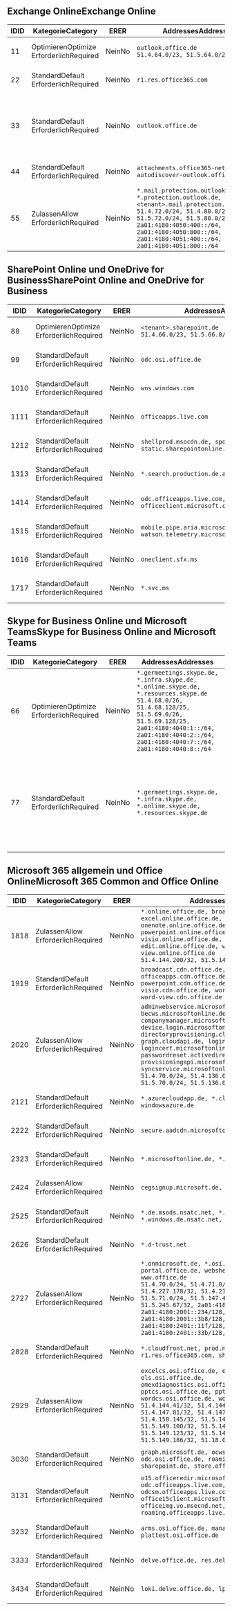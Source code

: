 <!--THIS FILE IS AUTOMATICALLY GENERATED. MANUAL CHANGES WILL BE OVERWRITTEN.-->
<!--Please contact the Office 365 Endpoints team with any questions.-->
<!--Germany endpoints version 2018112800-->
<!--File generated 2018-12-03 15:05:40.4609-->

## <a name="exchange-online"></a><span data-ttu-id="a0d78-101">Exchange Online</span><span class="sxs-lookup"><span data-stu-id="a0d78-101">Exchange Online</span></span>

<span data-ttu-id="a0d78-102">ID</span><span class="sxs-lookup"><span data-stu-id="a0d78-102">ID</span></span> | <span data-ttu-id="a0d78-103">Kategorie</span><span class="sxs-lookup"><span data-stu-id="a0d78-103">Category</span></span> | <span data-ttu-id="a0d78-104">ER</span><span class="sxs-lookup"><span data-stu-id="a0d78-104">ER</span></span> | <span data-ttu-id="a0d78-105">Addresses</span><span class="sxs-lookup"><span data-stu-id="a0d78-105">Addresses</span></span> | <span data-ttu-id="a0d78-106">Ports</span><span class="sxs-lookup"><span data-stu-id="a0d78-106">Ports</span></span>
-- | -------------------- | -- | ------------------------------------------------------------------------------------------------------------------------------------------------------------------------------------------------------------------------------------------------------------ | -------------------------------
<span data-ttu-id="a0d78-107">1</span><span class="sxs-lookup"><span data-stu-id="a0d78-107">1</span></span> | <span data-ttu-id="a0d78-108">Optimieren</span><span class="sxs-lookup"><span data-stu-id="a0d78-108">Optimize</span></span><BR><span data-ttu-id="a0d78-109">Erforderlich</span><span class="sxs-lookup"><span data-stu-id="a0d78-109">Required</span></span> | <span data-ttu-id="a0d78-110">Nein</span><span class="sxs-lookup"><span data-stu-id="a0d78-110">No</span></span> | `outlook.office.de`<BR>`51.4.64.0/23, 51.5.64.0/23` | <span data-ttu-id="a0d78-111">**TCP:** 443, 80</span><span class="sxs-lookup"><span data-stu-id="a0d78-111">**TCP:** 443, 80</span></span>
<span data-ttu-id="a0d78-112">2</span><span class="sxs-lookup"><span data-stu-id="a0d78-112">2</span></span> | <span data-ttu-id="a0d78-113">Standard</span><span class="sxs-lookup"><span data-stu-id="a0d78-113">Default</span></span><BR><span data-ttu-id="a0d78-114">Erforderlich</span><span class="sxs-lookup"><span data-stu-id="a0d78-114">Required</span></span> | <span data-ttu-id="a0d78-115">Nein</span><span class="sxs-lookup"><span data-stu-id="a0d78-115">No</span></span> | `r1.res.office365.com` | <span data-ttu-id="a0d78-116">**TCP:** 443, 80</span><span class="sxs-lookup"><span data-stu-id="a0d78-116">**TCP:** 443, 80</span></span>
<span data-ttu-id="a0d78-117">3</span><span class="sxs-lookup"><span data-stu-id="a0d78-117">3</span></span> | <span data-ttu-id="a0d78-118">Standard</span><span class="sxs-lookup"><span data-stu-id="a0d78-118">Default</span></span><BR><span data-ttu-id="a0d78-119">Erforderlich</span><span class="sxs-lookup"><span data-stu-id="a0d78-119">Required</span></span> | <span data-ttu-id="a0d78-120">Nein</span><span class="sxs-lookup"><span data-stu-id="a0d78-120">No</span></span> | `outlook.office.de` | <span data-ttu-id="a0d78-121">**TCP:** 143, 25, 587, 993, 995</span><span class="sxs-lookup"><span data-stu-id="a0d78-121">**TCP:** 143, 25, 587, 993, 995</span></span>
<span data-ttu-id="a0d78-122">4</span><span class="sxs-lookup"><span data-stu-id="a0d78-122">4</span></span> | <span data-ttu-id="a0d78-123">Standard</span><span class="sxs-lookup"><span data-stu-id="a0d78-123">Default</span></span><BR><span data-ttu-id="a0d78-124">Erforderlich</span><span class="sxs-lookup"><span data-stu-id="a0d78-124">Required</span></span> | <span data-ttu-id="a0d78-125">Nein</span><span class="sxs-lookup"><span data-stu-id="a0d78-125">No</span></span> | `attachments.office365-net.de, autodiscover-outlook.office.de` | <span data-ttu-id="a0d78-126">**TCP:** 443, 80</span><span class="sxs-lookup"><span data-stu-id="a0d78-126">**TCP:** 443, 80</span></span>
<span data-ttu-id="a0d78-127">5</span><span class="sxs-lookup"><span data-stu-id="a0d78-127">5</span></span> | <span data-ttu-id="a0d78-128">Zulassen</span><span class="sxs-lookup"><span data-stu-id="a0d78-128">Allow</span></span><BR><span data-ttu-id="a0d78-129">Erforderlich</span><span class="sxs-lookup"><span data-stu-id="a0d78-129">Required</span></span> | <span data-ttu-id="a0d78-130">Nein</span><span class="sxs-lookup"><span data-stu-id="a0d78-130">No</span></span> | `*.mail.protection.outlook.de, *.protection.outlook.de, <tenant>.mail.protection.outlook.de`<BR>`51.4.72.0/24, 51.4.80.0/27, 51.5.72.0/24, 51.5.80.0/27, 2a01:4180:4050:400::/64, 2a01:4180:4050:800::/64, 2a01:4180:4051:400::/64, 2a01:4180:4051:800::/64` | <span data-ttu-id="a0d78-131">**TCP:** 25, 443</span><span class="sxs-lookup"><span data-stu-id="a0d78-131">**TCP:** 25, 443</span></span>

## <a name="sharepoint-online-and-onedrive-for-business"></a><span data-ttu-id="a0d78-132">SharePoint Online und OneDrive for Business</span><span class="sxs-lookup"><span data-stu-id="a0d78-132">SharePoint Online and OneDrive for Business</span></span>

<span data-ttu-id="a0d78-133">ID</span><span class="sxs-lookup"><span data-stu-id="a0d78-133">ID</span></span> | <span data-ttu-id="a0d78-134">Kategorie</span><span class="sxs-lookup"><span data-stu-id="a0d78-134">Category</span></span> | <span data-ttu-id="a0d78-135">ER</span><span class="sxs-lookup"><span data-stu-id="a0d78-135">ER</span></span> | <span data-ttu-id="a0d78-136">Addresses</span><span class="sxs-lookup"><span data-stu-id="a0d78-136">Addresses</span></span> | <span data-ttu-id="a0d78-137">Ports</span><span class="sxs-lookup"><span data-stu-id="a0d78-137">Ports</span></span>
-- | -------------------- | -- | ------------------------------------------------------------------------------ | ----------------
<span data-ttu-id="a0d78-138">8</span><span class="sxs-lookup"><span data-stu-id="a0d78-138">8</span></span> | <span data-ttu-id="a0d78-139">Optimieren</span><span class="sxs-lookup"><span data-stu-id="a0d78-139">Optimize</span></span><BR><span data-ttu-id="a0d78-140">Erforderlich</span><span class="sxs-lookup"><span data-stu-id="a0d78-140">Required</span></span> | <span data-ttu-id="a0d78-141">Nein</span><span class="sxs-lookup"><span data-stu-id="a0d78-141">No</span></span> | `<tenant>.sharepoint.de`<BR>`51.4.66.0/23, 51.5.66.0/23` | <span data-ttu-id="a0d78-142">**TCP:** 443, 80</span><span class="sxs-lookup"><span data-stu-id="a0d78-142">**TCP:** 443, 80</span></span>
<span data-ttu-id="a0d78-143">9</span><span class="sxs-lookup"><span data-stu-id="a0d78-143">9</span></span> | <span data-ttu-id="a0d78-144">Standard</span><span class="sxs-lookup"><span data-stu-id="a0d78-144">Default</span></span><BR><span data-ttu-id="a0d78-145">Erforderlich</span><span class="sxs-lookup"><span data-stu-id="a0d78-145">Required</span></span> | <span data-ttu-id="a0d78-146">Nein</span><span class="sxs-lookup"><span data-stu-id="a0d78-146">No</span></span> | `odc.osi.office.de` | <span data-ttu-id="a0d78-147">**TCP:** 443, 80</span><span class="sxs-lookup"><span data-stu-id="a0d78-147">**TCP:** 443, 80</span></span>
<span data-ttu-id="a0d78-148">10</span><span class="sxs-lookup"><span data-stu-id="a0d78-148">10</span></span> | <span data-ttu-id="a0d78-149">Standard</span><span class="sxs-lookup"><span data-stu-id="a0d78-149">Default</span></span><BR><span data-ttu-id="a0d78-150">Erforderlich</span><span class="sxs-lookup"><span data-stu-id="a0d78-150">Required</span></span> | <span data-ttu-id="a0d78-151">Nein</span><span class="sxs-lookup"><span data-stu-id="a0d78-151">No</span></span> | `wns.windows.com` | <span data-ttu-id="a0d78-152">**TCP:** 443, 80</span><span class="sxs-lookup"><span data-stu-id="a0d78-152">**TCP:** 443, 80</span></span>
<span data-ttu-id="a0d78-153">11</span><span class="sxs-lookup"><span data-stu-id="a0d78-153">11</span></span> | <span data-ttu-id="a0d78-154">Standard</span><span class="sxs-lookup"><span data-stu-id="a0d78-154">Default</span></span><BR><span data-ttu-id="a0d78-155">Erforderlich</span><span class="sxs-lookup"><span data-stu-id="a0d78-155">Required</span></span> | <span data-ttu-id="a0d78-156">Nein</span><span class="sxs-lookup"><span data-stu-id="a0d78-156">No</span></span> | `officeapps.live.com` | <span data-ttu-id="a0d78-157">**TCP:** 443, 80</span><span class="sxs-lookup"><span data-stu-id="a0d78-157">**TCP:** 443, 80</span></span>
<span data-ttu-id="a0d78-158">12</span><span class="sxs-lookup"><span data-stu-id="a0d78-158">12</span></span> | <span data-ttu-id="a0d78-159">Standard</span><span class="sxs-lookup"><span data-stu-id="a0d78-159">Default</span></span><BR><span data-ttu-id="a0d78-160">Erforderlich</span><span class="sxs-lookup"><span data-stu-id="a0d78-160">Required</span></span> | <span data-ttu-id="a0d78-161">Nein</span><span class="sxs-lookup"><span data-stu-id="a0d78-161">No</span></span> | `shellprod.msocdn.de, spoprod-a.akamaihd.net, static.sharepointonline.com` | <span data-ttu-id="a0d78-162">**TCP:** 443, 80</span><span class="sxs-lookup"><span data-stu-id="a0d78-162">**TCP:** 443, 80</span></span>
<span data-ttu-id="a0d78-163">13</span><span class="sxs-lookup"><span data-stu-id="a0d78-163">13</span></span> | <span data-ttu-id="a0d78-164">Standard</span><span class="sxs-lookup"><span data-stu-id="a0d78-164">Default</span></span><BR><span data-ttu-id="a0d78-165">Erforderlich</span><span class="sxs-lookup"><span data-stu-id="a0d78-165">Required</span></span> | <span data-ttu-id="a0d78-166">Nein</span><span class="sxs-lookup"><span data-stu-id="a0d78-166">No</span></span> | `*.search.production.de.azuretrafficmanager.de` | <span data-ttu-id="a0d78-167">**TCP:** 443</span><span class="sxs-lookup"><span data-stu-id="a0d78-167">**TCP:** 443</span></span>
<span data-ttu-id="a0d78-168">14</span><span class="sxs-lookup"><span data-stu-id="a0d78-168">14</span></span> | <span data-ttu-id="a0d78-169">Standard</span><span class="sxs-lookup"><span data-stu-id="a0d78-169">Default</span></span><BR><span data-ttu-id="a0d78-170">Erforderlich</span><span class="sxs-lookup"><span data-stu-id="a0d78-170">Required</span></span> | <span data-ttu-id="a0d78-171">Nein</span><span class="sxs-lookup"><span data-stu-id="a0d78-171">No</span></span> | `odc.officeapps.live.com, officeclient.microsoft.com` | <span data-ttu-id="a0d78-172">**TCP:** 443, 80</span><span class="sxs-lookup"><span data-stu-id="a0d78-172">**TCP:** 443, 80</span></span>
<span data-ttu-id="a0d78-173">15</span><span class="sxs-lookup"><span data-stu-id="a0d78-173">15</span></span> | <span data-ttu-id="a0d78-174">Standard</span><span class="sxs-lookup"><span data-stu-id="a0d78-174">Default</span></span><BR><span data-ttu-id="a0d78-175">Erforderlich</span><span class="sxs-lookup"><span data-stu-id="a0d78-175">Required</span></span> | <span data-ttu-id="a0d78-176">Nein</span><span class="sxs-lookup"><span data-stu-id="a0d78-176">No</span></span> | `mobile.pipe.aria.microsoft.com, ssw.live.com, watson.telemetry.microsoft.com` | <span data-ttu-id="a0d78-177">**TCP:** 443, 80</span><span class="sxs-lookup"><span data-stu-id="a0d78-177">**TCP:** 443, 80</span></span>
<span data-ttu-id="a0d78-178">16</span><span class="sxs-lookup"><span data-stu-id="a0d78-178">16</span></span> | <span data-ttu-id="a0d78-179">Standard</span><span class="sxs-lookup"><span data-stu-id="a0d78-179">Default</span></span><BR><span data-ttu-id="a0d78-180">Erforderlich</span><span class="sxs-lookup"><span data-stu-id="a0d78-180">Required</span></span> | <span data-ttu-id="a0d78-181">Nein</span><span class="sxs-lookup"><span data-stu-id="a0d78-181">No</span></span> | `oneclient.sfx.ms` | <span data-ttu-id="a0d78-182">**TCP:** 443, 80</span><span class="sxs-lookup"><span data-stu-id="a0d78-182">**TCP:** 443, 80</span></span>
<span data-ttu-id="a0d78-183">17</span><span class="sxs-lookup"><span data-stu-id="a0d78-183">17</span></span> | <span data-ttu-id="a0d78-184">Standard</span><span class="sxs-lookup"><span data-stu-id="a0d78-184">Default</span></span><BR><span data-ttu-id="a0d78-185">Erforderlich</span><span class="sxs-lookup"><span data-stu-id="a0d78-185">Required</span></span> | <span data-ttu-id="a0d78-186">Nein</span><span class="sxs-lookup"><span data-stu-id="a0d78-186">No</span></span> | `*.svc.ms` | <span data-ttu-id="a0d78-187">**TCP:** 443, 80</span><span class="sxs-lookup"><span data-stu-id="a0d78-187">**TCP:** 443, 80</span></span>

## <a name="skype-for-business-online-and-microsoft-teams"></a><span data-ttu-id="a0d78-188">Skype for Business Online und Microsoft Teams</span><span class="sxs-lookup"><span data-stu-id="a0d78-188">Skype for Business Online and Microsoft Teams</span></span>

<span data-ttu-id="a0d78-189">ID</span><span class="sxs-lookup"><span data-stu-id="a0d78-189">ID</span></span> | <span data-ttu-id="a0d78-190">Kategorie</span><span class="sxs-lookup"><span data-stu-id="a0d78-190">Category</span></span> | <span data-ttu-id="a0d78-191">ER</span><span class="sxs-lookup"><span data-stu-id="a0d78-191">ER</span></span> | <span data-ttu-id="a0d78-192">Addresses</span><span class="sxs-lookup"><span data-stu-id="a0d78-192">Addresses</span></span> | <span data-ttu-id="a0d78-193">Ports</span><span class="sxs-lookup"><span data-stu-id="a0d78-193">Ports</span></span>
-- | -------------------- | -- | ----------------------------------------------------------------------------------------------------------------------------------------------------------------------------------------------------------------------------------------------- | --------------------------------------------------
<span data-ttu-id="a0d78-194">6</span><span class="sxs-lookup"><span data-stu-id="a0d78-194">6</span></span> | <span data-ttu-id="a0d78-195">Optimieren</span><span class="sxs-lookup"><span data-stu-id="a0d78-195">Optimize</span></span><BR><span data-ttu-id="a0d78-196">Erforderlich</span><span class="sxs-lookup"><span data-stu-id="a0d78-196">Required</span></span> | <span data-ttu-id="a0d78-197">Nein</span><span class="sxs-lookup"><span data-stu-id="a0d78-197">No</span></span> | `*.germeetings.skype.de, *.infra.skype.de, *.online.skype.de, *.resources.skype.de`<BR>`51.4.68.0/26, 51.4.68.128/25, 51.5.69.0/26, 51.5.69.128/25, 2a01:4180:4040:1::/64, 2a01:4180:4040:2::/64, 2a01:4180:4040:7::/64, 2a01:4180:4040:8::/64` | <span data-ttu-id="a0d78-198">**TCP:** 443, 80</span><span class="sxs-lookup"><span data-stu-id="a0d78-198">**TCP:** 443, 80</span></span><BR><span data-ttu-id="a0d78-199">**UDP:** 3478</span><span class="sxs-lookup"><span data-stu-id="a0d78-199">**UDP:** 3478</span></span>
<span data-ttu-id="a0d78-200">7</span><span class="sxs-lookup"><span data-stu-id="a0d78-200">7</span></span> | <span data-ttu-id="a0d78-201">Standard</span><span class="sxs-lookup"><span data-stu-id="a0d78-201">Default</span></span><BR><span data-ttu-id="a0d78-202">Erforderlich</span><span class="sxs-lookup"><span data-stu-id="a0d78-202">Required</span></span> | <span data-ttu-id="a0d78-203">Nein</span><span class="sxs-lookup"><span data-stu-id="a0d78-203">No</span></span> | `*.germeetings.skype.de, *.infra.skype.de, *.online.skype.de, *.resources.skype.de` | <span data-ttu-id="a0d78-204">**TCP:** 5061, 50000-59999</span><span class="sxs-lookup"><span data-stu-id="a0d78-204">**TCP:** 5061, 50000-59999</span></span><BR><span data-ttu-id="a0d78-205">**UDP:** 50000-59999</span><span class="sxs-lookup"><span data-stu-id="a0d78-205">**UDP:** 50000-59999</span></span>

## <a name="microsoft-365-common-and-office-online"></a><span data-ttu-id="a0d78-206">Microsoft 365 allgemein und Office Online</span><span class="sxs-lookup"><span data-stu-id="a0d78-206">Microsoft 365 Common and Office Online</span></span>

<span data-ttu-id="a0d78-207">ID</span><span class="sxs-lookup"><span data-stu-id="a0d78-207">ID</span></span> | <span data-ttu-id="a0d78-208">Kategorie</span><span class="sxs-lookup"><span data-stu-id="a0d78-208">Category</span></span> | <span data-ttu-id="a0d78-209">ER</span><span class="sxs-lookup"><span data-stu-id="a0d78-209">ER</span></span> | <span data-ttu-id="a0d78-210">Addresses</span><span class="sxs-lookup"><span data-stu-id="a0d78-210">Addresses</span></span> | <span data-ttu-id="a0d78-211">Ports</span><span class="sxs-lookup"><span data-stu-id="a0d78-211">Ports</span></span>
-- | ------------------- | -- | ---------------------------------------------------------------------------------------------------------------------------------------------------------------------------------------------------------------------------------------------------------------------------------------------------------------------------------------------------------------------------------------------------------------------------------------------------------------------------------- | ----------------
<span data-ttu-id="a0d78-212">18</span><span class="sxs-lookup"><span data-stu-id="a0d78-212">18</span></span> | <span data-ttu-id="a0d78-213">Zulassen</span><span class="sxs-lookup"><span data-stu-id="a0d78-213">Allow</span></span><BR><span data-ttu-id="a0d78-214">Erforderlich</span><span class="sxs-lookup"><span data-stu-id="a0d78-214">Required</span></span> | <span data-ttu-id="a0d78-215">Nein</span><span class="sxs-lookup"><span data-stu-id="a0d78-215">No</span></span> | `*.online.office.de, broadcast.online.office.de, excel.online.office.de, onenote.online.office.de, powerpoint.online.office.de, visio.online.office.de, word-edit.online.office.de, word-view.online.office.de`<BR>`51.4.144.200/32, 51.5.149.3/32, 51.18.16.0/23` | <span data-ttu-id="a0d78-216">**TCP:** 443</span><span class="sxs-lookup"><span data-stu-id="a0d78-216">**TCP:** 443</span></span>
<span data-ttu-id="a0d78-217">19</span><span class="sxs-lookup"><span data-stu-id="a0d78-217">19</span></span> | <span data-ttu-id="a0d78-218">Standard</span><span class="sxs-lookup"><span data-stu-id="a0d78-218">Default</span></span><BR><span data-ttu-id="a0d78-219">Erforderlich</span><span class="sxs-lookup"><span data-stu-id="a0d78-219">Required</span></span> | <span data-ttu-id="a0d78-220">Nein</span><span class="sxs-lookup"><span data-stu-id="a0d78-220">No</span></span> | `broadcast.cdn.office.de, excel.cdn.office.de, officeapps.cdn.office.de, onenote.cdn.office.de, powerpoint.cdn.office.de, view.cdn.office.de, visio.cdn.office.de, word-edit.cdn.office.de, word-view.cdn.office.de` | <span data-ttu-id="a0d78-221">**TCP:** 443</span><span class="sxs-lookup"><span data-stu-id="a0d78-221">**TCP:** 443</span></span>
<span data-ttu-id="a0d78-222">20</span><span class="sxs-lookup"><span data-stu-id="a0d78-222">20</span></span> | <span data-ttu-id="a0d78-223">Zulassen</span><span class="sxs-lookup"><span data-stu-id="a0d78-223">Allow</span></span><BR><span data-ttu-id="a0d78-224">Erforderlich</span><span class="sxs-lookup"><span data-stu-id="a0d78-224">Required</span></span> | <span data-ttu-id="a0d78-225">Nein</span><span class="sxs-lookup"><span data-stu-id="a0d78-225">No</span></span> | `adminwebservice.microsoftonline.de, becws.microsoftonline.de, companymanager.microsoftonline.de, device.login.microsoftonline.de, directoryprovisioning.cloudapi.de, graph.cloudapi.de, login.microsoftonline.de, logincert.microsoftonline.de, pas.cloudapi.de, passwordreset.activedirectory.microsoftazure.de, provisioningapi.microsoftonline.de, syncservice.microsoftonline.de`<BR>`51.4.70.0/24, 51.4.136.0/24, 51.4.144.0/24, 51.5.70.0/24, 51.5.136.0/24, 51.5.144.0/24` | <span data-ttu-id="a0d78-226">**TCP:** 443, 80</span><span class="sxs-lookup"><span data-stu-id="a0d78-226">**TCP:** 443, 80</span></span>
<span data-ttu-id="a0d78-227">21</span><span class="sxs-lookup"><span data-stu-id="a0d78-227">21</span></span> | <span data-ttu-id="a0d78-228">Standard</span><span class="sxs-lookup"><span data-stu-id="a0d78-228">Default</span></span><BR><span data-ttu-id="a0d78-229">Erforderlich</span><span class="sxs-lookup"><span data-stu-id="a0d78-229">Required</span></span> | <span data-ttu-id="a0d78-230">Nein</span><span class="sxs-lookup"><span data-stu-id="a0d78-230">No</span></span> | `*.azurecloudapp.de, *.cloudapi.de, *.windows.de, windowsazure.de` | <span data-ttu-id="a0d78-231">**TCP:** 443, 80</span><span class="sxs-lookup"><span data-stu-id="a0d78-231">**TCP:** 443, 80</span></span>
<span data-ttu-id="a0d78-232">22</span><span class="sxs-lookup"><span data-stu-id="a0d78-232">22</span></span> | <span data-ttu-id="a0d78-233">Standard</span><span class="sxs-lookup"><span data-stu-id="a0d78-233">Default</span></span><BR><span data-ttu-id="a0d78-234">Erforderlich</span><span class="sxs-lookup"><span data-stu-id="a0d78-234">Required</span></span> | <span data-ttu-id="a0d78-235">Nein</span><span class="sxs-lookup"><span data-stu-id="a0d78-235">No</span></span> | `secure.aadcdn.microsoftonline-p.com` | <span data-ttu-id="a0d78-236">**TCP:** 443, 80</span><span class="sxs-lookup"><span data-stu-id="a0d78-236">**TCP:** 443, 80</span></span>
<span data-ttu-id="a0d78-237">23</span><span class="sxs-lookup"><span data-stu-id="a0d78-237">23</span></span> | <span data-ttu-id="a0d78-238">Standard</span><span class="sxs-lookup"><span data-stu-id="a0d78-238">Default</span></span><BR><span data-ttu-id="a0d78-239">Erforderlich</span><span class="sxs-lookup"><span data-stu-id="a0d78-239">Required</span></span> | <span data-ttu-id="a0d78-240">Nein</span><span class="sxs-lookup"><span data-stu-id="a0d78-240">No</span></span> | `*.microsoftonline.de, *.windows.net` | <span data-ttu-id="a0d78-241">**TCP:** 443, 80</span><span class="sxs-lookup"><span data-stu-id="a0d78-241">**TCP:** 443, 80</span></span>
<span data-ttu-id="a0d78-242">24</span><span class="sxs-lookup"><span data-stu-id="a0d78-242">24</span></span> | <span data-ttu-id="a0d78-243">Zulassen</span><span class="sxs-lookup"><span data-stu-id="a0d78-243">Allow</span></span><BR><span data-ttu-id="a0d78-244">Erforderlich</span><span class="sxs-lookup"><span data-stu-id="a0d78-244">Required</span></span> | <span data-ttu-id="a0d78-245">Nein</span><span class="sxs-lookup"><span data-stu-id="a0d78-245">No</span></span> | `cegsignup.microsoft.de, negsignup.microsoft.de` | <span data-ttu-id="a0d78-246">**TCP:** 443, 80</span><span class="sxs-lookup"><span data-stu-id="a0d78-246">**TCP:** 443, 80</span></span>
<span data-ttu-id="a0d78-247">25</span><span class="sxs-lookup"><span data-stu-id="a0d78-247">25</span></span> | <span data-ttu-id="a0d78-248">Standard</span><span class="sxs-lookup"><span data-stu-id="a0d78-248">Default</span></span><BR><span data-ttu-id="a0d78-249">Erforderlich</span><span class="sxs-lookup"><span data-stu-id="a0d78-249">Required</span></span> | <span data-ttu-id="a0d78-250">Nein</span><span class="sxs-lookup"><span data-stu-id="a0d78-250">No</span></span> | `*.de.msods.nsatc.net, *.office.de.akadns.net, *.windows.de.nsatc.net, officehome.msocdn.de` | <span data-ttu-id="a0d78-251">**TCP:** 443, 80</span><span class="sxs-lookup"><span data-stu-id="a0d78-251">**TCP:** 443, 80</span></span>
<span data-ttu-id="a0d78-252">26</span><span class="sxs-lookup"><span data-stu-id="a0d78-252">26</span></span> | <span data-ttu-id="a0d78-253">Standard</span><span class="sxs-lookup"><span data-stu-id="a0d78-253">Default</span></span><BR><span data-ttu-id="a0d78-254">Erforderlich</span><span class="sxs-lookup"><span data-stu-id="a0d78-254">Required</span></span> | <span data-ttu-id="a0d78-255">Nein</span><span class="sxs-lookup"><span data-stu-id="a0d78-255">No</span></span> | `*.d-trust.net` | <span data-ttu-id="a0d78-256">**TCP:** 443, 80</span><span class="sxs-lookup"><span data-stu-id="a0d78-256">**TCP:** 443, 80</span></span>
<span data-ttu-id="a0d78-257">27</span><span class="sxs-lookup"><span data-stu-id="a0d78-257">27</span></span> | <span data-ttu-id="a0d78-258">Zulassen</span><span class="sxs-lookup"><span data-stu-id="a0d78-258">Allow</span></span><BR><span data-ttu-id="a0d78-259">Erforderlich</span><span class="sxs-lookup"><span data-stu-id="a0d78-259">Required</span></span> | <span data-ttu-id="a0d78-260">Nein</span><span class="sxs-lookup"><span data-stu-id="a0d78-260">No</span></span> | `*.onmicrosoft.de, *.osi.office.de, office.de, portal.office.de, webshell.suite.office.de, www.office.de`<BR>`51.4.70.0/24, 51.4.71.0/24, 51.4.226.115/32, 51.4.227.178/32, 51.4.230.178/32, 51.5.70.0/24, 51.5.71.0/24, 51.5.147.48/32, 51.5.242.163/32, 51.5.245.67/32, 2a01:4180:2001::92/128, 2a01:4180:2001::234/128, 2a01:4180:2001::3b8/128, 2a01:4180:2401::11f/128, 2a01:4180:2401::33b/128, 2a01:4180:2401::55b/128` | <span data-ttu-id="a0d78-261">**TCP:** 443, 80</span><span class="sxs-lookup"><span data-stu-id="a0d78-261">**TCP:** 443, 80</span></span>
<span data-ttu-id="a0d78-262">28</span><span class="sxs-lookup"><span data-stu-id="a0d78-262">28</span></span> | <span data-ttu-id="a0d78-263">Standard</span><span class="sxs-lookup"><span data-stu-id="a0d78-263">Default</span></span><BR><span data-ttu-id="a0d78-264">Erforderlich</span><span class="sxs-lookup"><span data-stu-id="a0d78-264">Required</span></span> | <span data-ttu-id="a0d78-265">Nein</span><span class="sxs-lookup"><span data-stu-id="a0d78-265">No</span></span> | `*.cloudfront.net, prod.msocdn.de, r1.res.office365.com, shellprod.msocdn.de` | <span data-ttu-id="a0d78-266">**TCP:** 443, 80</span><span class="sxs-lookup"><span data-stu-id="a0d78-266">**TCP:** 443, 80</span></span>
<span data-ttu-id="a0d78-267">29</span><span class="sxs-lookup"><span data-stu-id="a0d78-267">29</span></span> | <span data-ttu-id="a0d78-268">Zulassen</span><span class="sxs-lookup"><span data-stu-id="a0d78-268">Allow</span></span><BR><span data-ttu-id="a0d78-269">Erforderlich</span><span class="sxs-lookup"><span data-stu-id="a0d78-269">Required</span></span> | <span data-ttu-id="a0d78-270">Nein</span><span class="sxs-lookup"><span data-stu-id="a0d78-270">No</span></span> | `excelcs.osi.office.de, excelps.osi.office.de, ols.osi.office.de, omexdiagnostics.osi.office.de, pptcs.osi.office.de, pptps.osi.office.de, wordcs.osi.office.de, wordps.osi.office.de`<BR>`51.4.144.41/32, 51.4.144.174/32, 51.4.145.38/32, 51.4.147.81/32, 51.4.147.233/32, 51.4.148.12/32, 51.4.150.145/32, 51.5.147.242/32, 51.5.149.100/32, 51.5.149.119/32, 51.5.149.123/32, 51.5.149.180/32, 51.5.149.186/32, 51.18.0.0/21` | <span data-ttu-id="a0d78-271">**TCP:** 443, 80</span><span class="sxs-lookup"><span data-stu-id="a0d78-271">**TCP:** 443, 80</span></span>
<span data-ttu-id="a0d78-272">30</span><span class="sxs-lookup"><span data-stu-id="a0d78-272">30</span></span> | <span data-ttu-id="a0d78-273">Standard</span><span class="sxs-lookup"><span data-stu-id="a0d78-273">Default</span></span><BR><span data-ttu-id="a0d78-274">Erforderlich</span><span class="sxs-lookup"><span data-stu-id="a0d78-274">Required</span></span> | <span data-ttu-id="a0d78-275">Nein</span><span class="sxs-lookup"><span data-stu-id="a0d78-275">No</span></span> | `graph.microsoft.de, ocws.osi.office.de, odc.osi.office.de, roaming.osi.office.de, sharepoint.de, store.office.de` | <span data-ttu-id="a0d78-276">**TCP:** 443, 80</span><span class="sxs-lookup"><span data-stu-id="a0d78-276">**TCP:** 443, 80</span></span>
<span data-ttu-id="a0d78-277">31</span><span class="sxs-lookup"><span data-stu-id="a0d78-277">31</span></span> | <span data-ttu-id="a0d78-278">Standard</span><span class="sxs-lookup"><span data-stu-id="a0d78-278">Default</span></span><BR><span data-ttu-id="a0d78-279">Erforderlich</span><span class="sxs-lookup"><span data-stu-id="a0d78-279">Required</span></span> | <span data-ttu-id="a0d78-280">Nein</span><span class="sxs-lookup"><span data-stu-id="a0d78-280">No</span></span> | `o15.officeredir.microsoft.com, odc.officeapps.live.com, odcsm.officeapps.live.com, office.microsoft.com, office15client.microsoft.com, officeimg.vo.msecnd.net, roaming.officeapps.live.com` | <span data-ttu-id="a0d78-281">**TCP:** 443, 80</span><span class="sxs-lookup"><span data-stu-id="a0d78-281">**TCP:** 443, 80</span></span>
<span data-ttu-id="a0d78-282">32</span><span class="sxs-lookup"><span data-stu-id="a0d78-282">32</span></span> | <span data-ttu-id="a0d78-283">Standard</span><span class="sxs-lookup"><span data-stu-id="a0d78-283">Default</span></span><BR><span data-ttu-id="a0d78-284">Erforderlich</span><span class="sxs-lookup"><span data-stu-id="a0d78-284">Required</span></span> | <span data-ttu-id="a0d78-285">Nein</span><span class="sxs-lookup"><span data-stu-id="a0d78-285">No</span></span> | `arms.osi.office.de, manage.osi.office.de, plattest.osi.office.de` | <span data-ttu-id="a0d78-286">**TCP:** 443, 80</span><span class="sxs-lookup"><span data-stu-id="a0d78-286">**TCP:** 443, 80</span></span>
<span data-ttu-id="a0d78-287">33</span><span class="sxs-lookup"><span data-stu-id="a0d78-287">33</span></span> | <span data-ttu-id="a0d78-288">Standard</span><span class="sxs-lookup"><span data-stu-id="a0d78-288">Default</span></span><BR><span data-ttu-id="a0d78-289">Erforderlich</span><span class="sxs-lookup"><span data-stu-id="a0d78-289">Required</span></span> | <span data-ttu-id="a0d78-290">Nein</span><span class="sxs-lookup"><span data-stu-id="a0d78-290">No</span></span> | `delve.office.de, res.delve.office.com` | <span data-ttu-id="a0d78-291">**TCP:** 443</span><span class="sxs-lookup"><span data-stu-id="a0d78-291">**TCP:** 443</span></span>
<span data-ttu-id="a0d78-292">34</span><span class="sxs-lookup"><span data-stu-id="a0d78-292">34</span></span> | <span data-ttu-id="a0d78-293">Standard</span><span class="sxs-lookup"><span data-stu-id="a0d78-293">Default</span></span><BR><span data-ttu-id="a0d78-294">Erforderlich</span><span class="sxs-lookup"><span data-stu-id="a0d78-294">Required</span></span> | <span data-ttu-id="a0d78-295">Nein</span><span class="sxs-lookup"><span data-stu-id="a0d78-295">No</span></span> | `loki.delve.office.de, lpcres.delve.office.com` | <span data-ttu-id="a0d78-296">**TCP:** 443</span><span class="sxs-lookup"><span data-stu-id="a0d78-296">**TCP:** 443</span></span>

